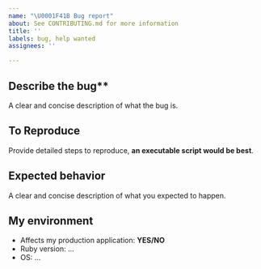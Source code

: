 ```yaml
---
name: "\U0001F41B Bug report"
about: See CONTRIBUTING.md for more information
title: ''
labels: bug, help wanted
assignees: ''

---
```


## Describe the bug**

A clear and concise description of what the bug is.

## To Reproduce

Provide detailed steps to reproduce, **an executable script would be best**.

## Expected behavior

A clear and concise description of what you expected to happen.

## My environment

- Affects my production application: **YES/NO**
- Ruby version: ...
- OS: ...
